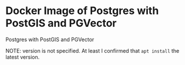 # Docker Image of Postgres with PostGIS and PGVector

Postgres with PostGIS and PGVector

NOTE: version is not specified. At least I confirmed that `apt install` the latest version.